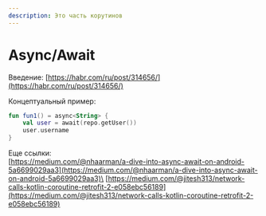 ```yaml
---
description: Это часть корутинов
---
```


# Async/Await

Введение: [https://habr.com/ru/post/314656/](https://habr.com/ru/post/314656/)

Концептуальный пример:

```kotlin
fun fun1() = async<String> {
    val user = await(repo.getUser())
    user.username
}
```

Еще ссылки:\
[https://medium.com/@nhaarman/a-dive-into-async-await-on-android-5a6699029aa3](https://medium.com/@nhaarman/a-dive-into-async-await-on-android-5a6699029aa3)\
[https://medium.com/@jitesh313/network-calls-kotlin-coroutine-retrofit-2-e058ebc56189](https://medium.com/@jitesh313/network-calls-kotlin-coroutine-retrofit-2-e058ebc56189)

